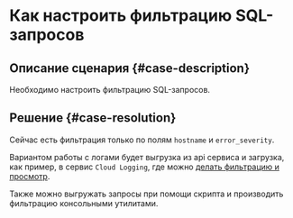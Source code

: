 # Как настроить фильтрацию SQL-запросов


## Описание сценария {#case-description}

Необходимо настроить фильтрацию SQL-запросов.

## Решение {#case-resolution}

Сейчас есть фильтрация только по полям `hostname` и `error_severity`.

Вариантом работы с логами будет выгрузка из api сервиса и загрузка, как пример, в сервис `Cloud Logging`, где можно [делать фильтрацию и просмотр](../../../logging/concepts/filter). 

Также можно выгружать запросы при помощи скрипта и производить фильтрацию консольными утилитами.

